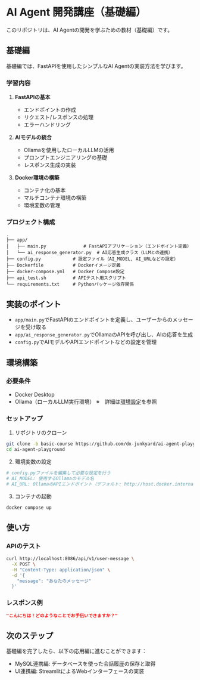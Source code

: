 # AI Agent 開発講座（基礎編）

このリポジトリは、AI Agentの開発を学ぶための教材（基礎編）です。

## 基礎編

基礎編では、FastAPIを使用したシンプルなAI Agentの実装方法を学びます。

### 学習内容

1. **FastAPIの基本**
   - エンドポイントの作成
   - リクエスト/レスポンスの処理
   - エラーハンドリング

2. **AIモデルの統合**
   - Ollamaを使用したローカルLLMの活用
   - プロンプトエンジニアリングの基礎
   - レスポンス生成の実装

3. **Docker環境の構築**
   - コンテナ化の基本
   - マルチコンテナ環境の構築
   - 環境変数の管理

### プロジェクト構成

```
.
├── app/
│   ├── main.py              # FastAPIアプリケーション（エンドポイント定義）
│   └── ai_response_generator.py  # AI応答生成クラス（LLMとの連携）
├── config.py            # 設定ファイル（AI_MODEL, AI_URLなどの設定）
├── Dockerfile           # Dockerイメージ定義
├── docker-compose.yml   # Docker Compose設定
├── api_test.sh          # APIテスト用スクリプト
└── requirements.txt     # Pythonパッケージ依存関係
```

## 実装のポイント

- `app/main.py`でFastAPIのエンドポイントを定義し、ユーザーからのメッセージを受け取る
- `app/ai_response_generator.py`でOllamaのAPIを呼び出し、AIの応答を生成
- `config.py`でAIモデルやAPIエンドポイントなどの設定を管理

## 環境構築

### 必要条件
- Docker Desktop
- Ollama（ローカルLLM実行環境）
※　詳細は[環境設定](https://github.com/dx-junkyard/ai-agent-playground/wiki/%E7%92%B0%E5%A2%83%E8%A8%AD%E5%AE%9A)を参照

### セットアップ

1. リポジトリのクローン
```bash
git clone -b basic-course https://github.com/dx-junkyard/ai-agent-playground.git
cd ai-agent-playground
```

2. 環境変数の設定
```bash
# config.pyファイルを編集して必要な設定を行う
# AI_MODEL: 使用するOllamaのモデル名
# AI_URL: OllamaのAPIエンドポイント（デフォルト: http://host.docker.internal:11434）
```

3. コンテナの起動
```bash
docker compose up
```

## 使い方

### APIのテスト

```bash
curl http://localhost:8086/api/v1/user-message \
  -X POST \
  -H "Content-Type: application/json" \
  -d '{
    "message": "あなたのメッセージ"
  }'
```

### レスポンス例

```json
"こんにちは！どのようなことでお手伝いできますか？"
```

## 次のステップ

基礎編を完了したら、以下の応用編に進むことができます：

- MySQL連携編: データベースを使った会話履歴の保存と取得
- UI連携編: StreamlitによるWebインターフェースの実装
